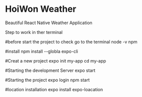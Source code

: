 # HoiWon Weather

Beautiful React Native Weather Application

Step to work in ther terminal

#before start the project to check 
go to the terminal
node -v
npm

#install
npm install --globla expo-cli

#Creat a new project
expo init my-app
cd my-app

#Starting the development Server
expo start

#Starting the project
expo login
npm start


#location installation
expo install expo-loacation
